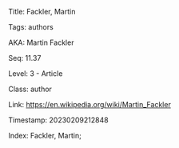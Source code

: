 Title:  Fackler, Martin

Tags:   authors

AKA:    Martin Fackler

Seq:    11.37

Level:  3 - Article

Class:  author

Link:   https://en.wikipedia.org/wiki/Martin_Fackler

Timestamp: 20230209212848

Index:  Fackler, Martin; 
